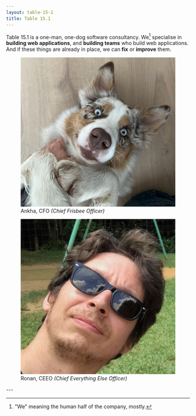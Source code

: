```yaml
---
layout: table-15-1
title: Table 15.1
---
```


Table 15.1 is a one-man, one-dog software consultancy. We[^1] specialise in 
<strong>building web applications</strong>, and <strong>building teams</strong> 
who build web applications. And if these things are already in place, we can 
<strong>fix</strong> or <strong>improve</strong> them.

<div id="people">
  <figure>
    <img alt="Ankha, an affectionate Australian shepard" src="/assets/ankha.jpg" />
    <caption>Ankha, CFO <i>(Chief Frisbee Officer)</i></caption>
  </figure>
  
  <figure>
    <img alt="Ronan, an affectionate French consultant" src="/assets/ronan.jpg" />
    <caption>Ronan, CEEO <i>(Chief Everything Else Officer)</i></caption>
  </figure>
</div>
--- 

[^1]: "We" meaning the human half of the company, mostly.